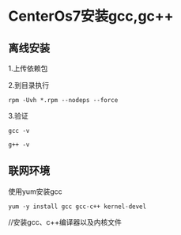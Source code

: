 # CenterOs7安装gcc,gc++

## 离线安装

1.上传依赖包

2.到目录执行

`rpm -Uvh *.rpm --nodeps --force`

3.验证

`gcc -v`

`g++ -v`

## 联网环境

使用yum安装gcc

`yum -y install gcc gcc-c++ kernel-devel` 

//安装gcc、c++编译器以及内核文件